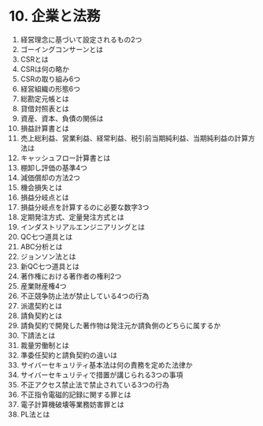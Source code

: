 # 10. 企業と法務

1. 経営理念に基づいて設定されるもの2つ
2. ゴーイングコンサーンとは
3. CSRとは
4. CSRは何の略か
5. CSRの取り組み6つ
6. 経営組織の形態6つ
7. 総勘定元帳とは
8. 貸借対照表とは
9. 資産、資本、負債の関係は
10. 損益計算書とは
11. 売上総利益、営業利益、経常利益、税引前当期純利益、当期純利益の計算方法は
12. キャッシュフロー計算書とは
13. 棚卸し評価の基準4つ
14. 減価償却の方法2つ
15. 機会損失とは
16. 損益分岐点とは
17. 損益分岐点を計算するのに必要な数字3つ
18. 定期発注方式、定量発注方式とは
19. インダストリアルエンジニアリングとは
20. QC七つ道具とは
21. ABC分析とは
22. ジョンソン法とは
23. 新QC七つ道具とは
23. 著作権における著作者の権利2つ
23. 産業財産権4つ
23. 不正競争防止法が禁止している4つの行為
23. 派遣契約とは
23. 請負契約とは
23. 請負契約で開発した著作物は発注元か請負側のどちらに属するか
23. 下請法とは
23. 裁量労働制とは
23. 準委任契約と請負契約の違いは
23. サイバーセキュリティ基本法は何の責務を定めた法律か
23. サイバーセキュリティで措置が講じられる3つの事項
23. 不正アクセス禁止法で禁止されている3つの行為
23. 不正指令電磁的記録に関する罪とは
23. 電子計算機破壊等業務妨害罪とは
23. PL法とは
